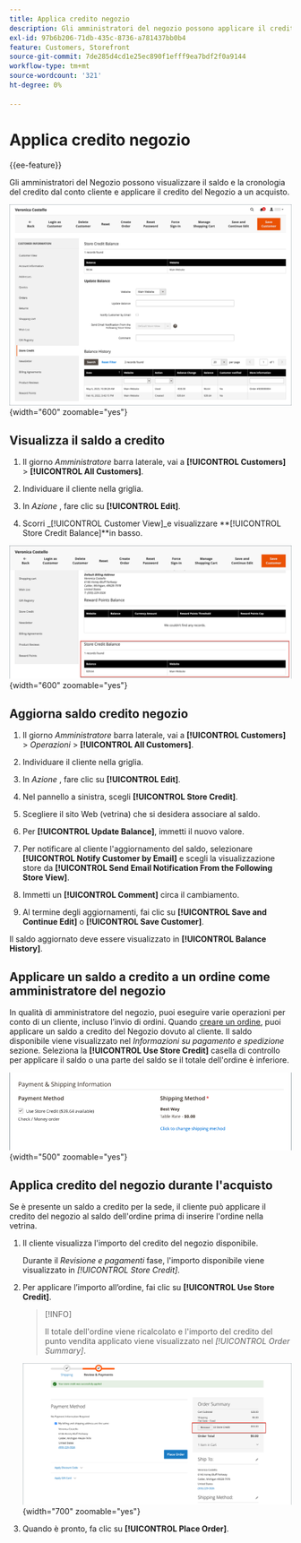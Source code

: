 ```yaml
---
title: Applica credito negozio
description: Gli amministratori del negozio possono applicare il credito del negozio a un acquisto.
exl-id: 97b6b206-71db-435c-8736-a781437bb0b4
feature: Customers, Storefront
source-git-commit: 7de285d4cd1e25ec890f1efff9ea7bdf2f0a9144
workflow-type: tm+mt
source-wordcount: '321'
ht-degree: 0%

---
```


# Applica credito negozio

{{ee-feature}}

Gli amministratori del Negozio possono visualizzare il saldo e la cronologia del credito dal conto cliente e applicare il credito del Negozio a un acquisto.

![Saldo credito cliente e cronologia](assets/store-credit-balance-history.png){width="600" zoomable="yes"}

## Visualizza il saldo a credito

1. Il giorno _Amministratore_ barra laterale, vai a **[!UICONTROL Customers]** > **[!UICONTROL All Customers]**.

1. Individuare il cliente nella griglia.

1. In _Azione_ , fare clic su **[!UICONTROL Edit]**.

1. Scorri _[!UICONTROL Customer View]_e visualizzare **[!UICONTROL Store Credit Balance]**in basso.

![Memorizza saldo credito](assets/store-credit-balance.png){width="600" zoomable="yes"}

## Aggiorna saldo credito negozio

1. Il giorno _Amministratore_ barra laterale, vai a **[!UICONTROL Customers]** > _Operazioni_ > **[!UICONTROL All Customers]**.

1. Individuare il cliente nella griglia.

1. In _Azione_ , fare clic su **[!UICONTROL Edit]**.

1. Nel pannello a sinistra, scegli **[!UICONTROL Store Credit]**.

1. Scegliere il sito Web (vetrina) che si desidera associare al saldo.

1. Per **[!UICONTROL Update Balance]**, immetti il nuovo valore.

1. Per notificare al cliente l&#39;aggiornamento del saldo, selezionare **[!UICONTROL Notify Customer by Email]** e scegli la visualizzazione store da **[!UICONTROL Send Email Notification From the Following Store View]**.

1. Immetti un **[!UICONTROL Comment]** circa il cambiamento.

1. Al termine degli aggiornamenti, fai clic su **[!UICONTROL Save and Continue Edit]** o **[!UICONTROL Save Customer]**.

Il saldo aggiornato deve essere visualizzato in **[!UICONTROL Balance History]**.

## Applicare un saldo a credito a un ordine come amministratore del negozio

In qualità di amministratore del negozio, puoi eseguire varie operazioni per conto di un cliente, incluso l’invio di ordini. Quando [creare un ordine](../stores-purchase/customer-account-create-order.md), puoi applicare un saldo a credito del Negozio dovuto al cliente. Il saldo disponibile viene visualizzato nel _Informazioni su pagamento e spedizione_ sezione. Seleziona la **[!UICONTROL Use Store Credit]** casella di controllo per applicare il saldo o una parte del saldo se il totale dell&#39;ordine è inferiore.

![Applica il saldo a credito del punto vendita all&#39;ordine](assets/store-credit-apply.png){width="500" zoomable="yes"}

## Applica credito del negozio durante l&#39;acquisto

Se è presente un saldo a credito per la sede, il cliente può applicare il credito del negozio al saldo dell&#39;ordine prima di inserire l&#39;ordine nella vetrina.

1. Il cliente visualizza l&#39;importo del credito del negozio disponibile.

   Durante il _Revisione e pagamenti_ fase, l&#39;importo disponibile viene visualizzato in _[!UICONTROL Store Credit]_.

1. Per applicare l’importo all’ordine, fai clic su **[!UICONTROL Use Store Credit]**.

   >[!INFO]
   >
   >Il totale dell&#39;ordine viene ricalcolato e l&#39;importo del credito del punto vendita applicato viene visualizzato nel _[!UICONTROL Order Summary]_.

   ![Saldo a credito del punto vendita applicato all&#39;ordine](assets/store-credit-checkout.png){width="700" zoomable="yes"}

1. Quando è pronto, fa clic su **[!UICONTROL Place Order]**.
